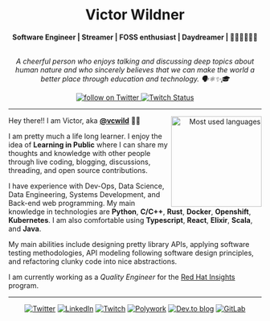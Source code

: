 <h1 align="center"> Victor Wildner </h1>

<div align="center">
<b>Software Engineer | Streamer | FOSS enthusiast | Daydreamer  | 🐍🦀🐧🏳️‍🏴🚩</b>
<br>
<br>

<p><i>
A cheerful person who enjoys talking and discussing deep topics about human nature and who sincerely believes that we can make the world a better place through education and technology. 🗣️⚛✨🎓
</i></p>
</div>

<div align="center">
    <a href="https://twitter.com/intent/follow?screen_name=vcwild">
        <img src="https://img.shields.io/twitter/follow/vcwild?style=social&logo=twitter"
        alt="follow on Twitter">
    </a>
    <a href="https://www.twitch.tv/vcwild">
    <img alt="Twitch Status" src="https://img.shields.io/twitch/status/vcwild?style=social">
    </a>
</div>

---

<div align="right">
     <a href="https://github.com/vcwild">
        <img height="180em" src="https://github-readme-stats.vercel.app/api/top-langs/?username=vcwild&hide=html,jupyter%20notebook&langs_count=6&hide_border=true&layout=compact&show_icons=true&line_height=27&langs_count=10&theme=transparent&title_color=4f92e5&custom_title=My%20favorite%20languages"
        alt="Most used languages" align="right">
    </a>
</div>

Hey there!! I am Victor, aka [**@vcwild**](https://twitter.com/vcwild) :wave:😊

I am pretty much a life long learner. I enjoy the idea of **Learning in Public** where I can share my thoughts and knowledge with other people through live coding, blogging, discussions, threading, and open source contributions.

I have experience with Dev-Ops, Data Science, Data Engineering, Systems Development, and Back-end web programming. My main knowledge in technologies are **Python**, **C/C++**, **Rust**, **Docker**, **Openshift**, **Kubernetes**. I am also comfortable using **Typescript**, **React**, **Elixir**, **Scala**, and **Java**.

My main abilities include designing pretty library APIs, applying software testing methodologies, API modeling following software design principles, and refactoring clunky code into nice abstractions.

I am currently working as a _Quality Engineer_ for the [Red Hat Insights](https://www.redhat.com/en/technologies/management/insights) program.

<!-- [![Vcwild's wakatime stats](https://github-readme-stats.vercel.app/api/wakatime?username=vcwild&theme=transparent&layout=compact&hide_border=true)](https://wakatime.com/@vcwild) -->

---

<div align="center">

[![Twitter](https://img.shields.io/badge/Twitter-%231DA1F2.svg?style=for-the-badge&logo=Twitter&logoColor=white)](https://twitter.com/vcwild)
[![LinkedIn](https://img.shields.io/badge/linkedin-%230077B5.svg?style=for-the-badge&logo=linkedin&logoColor=white)](https://www.linkedin.com/in/vcwild/)
[![Twitch](https://img.shields.io/badge/Twitch-%239146FF.svg?style=for-the-badge&logo=Twitch&logoColor=white)](https://www.twitch.tv/vcwild)
[![Polywork](https://img.shields.io/badge/Polywork-543DE0?style=for-the-badge&logo=polywork&logoColor=black)](https://www.polywork.com/vcwild)
[![Dev.to blog](https://img.shields.io/badge/dev.to-0A0A0A?style=for-the-badge&logo=dev.to&logoColor=white)](https://dev.to/vcwild)
[![GitLab](https://img.shields.io/badge/gitlab-%23181717.svg?style=for-the-badge&logo=gitlab&logoColor=white)](https://gitlab.com/vcwild)

 </div>
